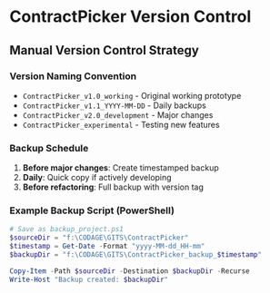 # ContractPicker Version Control

## Manual Version Control Strategy

### Version Naming Convention
- `ContractPicker_v1.0_working` - Original working prototype
- `ContractPicker_v1.1_YYYY-MM-DD` - Daily backups
- `ContractPicker_v2.0_development` - Major changes
- `ContractPicker_experimental` - Testing new features

### Backup Schedule
1. **Before major changes**: Create timestamped backup
2. **Daily**: Quick copy if actively developing
3. **Before refactoring**: Full backup with version tag

### Example Backup Script (PowerShell)
```powershell
# Save as backup_project.ps1
$sourceDir = "f:\CODAGE\GITS\ContractPicker"
$timestamp = Get-Date -Format "yyyy-MM-dd_HH-mm"
$backupDir = "f:\CODAGE\GITS\ContractPicker_backup_$timestamp"

Copy-Item -Path $sourceDir -Destination $backupDir -Recurse
Write-Host "Backup created: $backupDir"
```
